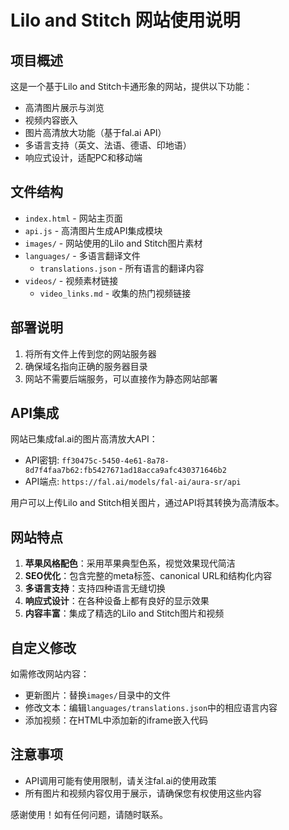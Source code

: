 # Lilo and Stitch 网站使用说明

## 项目概述

这是一个基于Lilo and Stitch卡通形象的网站，提供以下功能：
- 高清图片展示与浏览
- 视频内容嵌入
- 图片高清放大功能（基于fal.ai API）
- 多语言支持（英文、法语、德语、印地语）
- 响应式设计，适配PC和移动端

## 文件结构

- `index.html` - 网站主页面
- `api.js` - 高清图片生成API集成模块
- `images/` - 网站使用的Lilo and Stitch图片素材
- `languages/` - 多语言翻译文件
  - `translations.json` - 所有语言的翻译内容
- `videos/` - 视频素材链接
  - `video_links.md` - 收集的热门视频链接

## 部署说明

1. 将所有文件上传到您的网站服务器
2. 确保域名指向正确的服务器目录
3. 网站不需要后端服务，可以直接作为静态网站部署

## API集成

网站已集成fal.ai的图片高清放大API：
- API密钥: `ff30475c-5450-4e61-8a78-8d7f4faa7b62:fb5427671ad18acca9afc430371646b2`
- API端点: `https://fal.ai/models/fal-ai/aura-sr/api`

用户可以上传Lilo and Stitch相关图片，通过API将其转换为高清版本。

## 网站特点

1. **苹果风格配色**：采用苹果典型色系，视觉效果现代简洁
2. **SEO优化**：包含完整的meta标签、canonical URL和结构化内容
3. **多语言支持**：支持四种语言无缝切换
4. **响应式设计**：在各种设备上都有良好的显示效果
5. **内容丰富**：集成了精选的Lilo and Stitch图片和视频

## 自定义修改

如需修改网站内容：
- 更新图片：替换`images/`目录中的文件
- 修改文本：编辑`languages/translations.json`中的相应语言内容
- 添加视频：在HTML中添加新的iframe嵌入代码

## 注意事项

- API调用可能有使用限制，请关注fal.ai的使用政策
- 所有图片和视频内容仅用于展示，请确保您有权使用这些内容

感谢使用！如有任何问题，请随时联系。
